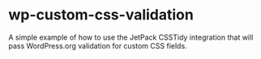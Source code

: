 # wp-custom-css-validation
A simple example of how to use the JetPack CSSTidy integration that will pass WordPress.org validation for custom CSS fields.
